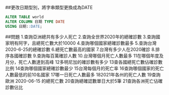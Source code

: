 ##更改日期型別，將字串類型更換成為DATE

```sql
ALTER TABLE world
ALTER COLUMN 日期 TYPE DATE
USING 日期::DATE;

```

##問題
1.查詢亞洲總共有多少人死亡
2.查詢全世界2020年的總確診數
3.查詢國家明有阿字，且總死亡數大於10000
4.查詢哪個國家總確診數最多
5.查詢台灣2020-6-25的總確診數
6.總死亡數最高的國家
7.台灣有多少人在2020確診
8.排序各國確診數
9.查詢每百萬確診人數
10.台灣哪個月死亡人數最多
11在哪個年度及月分，死亡人數達到高峰
12多明尼加的確診數有多少
13查各國總死亡數佔確診數比例
14查詢哪個國家總確診數最少
15台灣每個月的死亡率
16查詢哪個國家的死亡人數最低的前10名國家
17哪一日死亡人數最多
182021年各州的死亡人數
19查詢 歐洲 2020-06-15 的總死亡數
20查詢總確認數單日大於5筆
21查詢各洲死亡佔確診數佔比